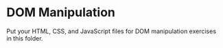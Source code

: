 # DOM Manipulation

Put your HTML, CSS, and JavaScript files for DOM manipulation exercises in this folder.
